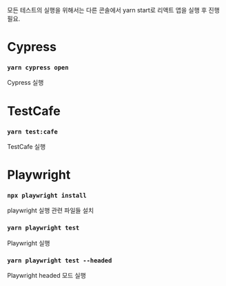 모든 테스트의 실행을 위해서는 다른 콘솔에서 yarn start로 리액트 앱을 실행 후 진행필요.

# Cypress
### `yarn cypress open`
Cypress 실행

# TestCafe
### `yarn test:cafe`
TestCafe 실행

# Playwright
### `npx playwright install`
playwright 실행 관련 파일들 설치
### `yarn playwright test`
Playwright 실행
### `yarn playwright test --headed`
Playwright headed 모드 실행
